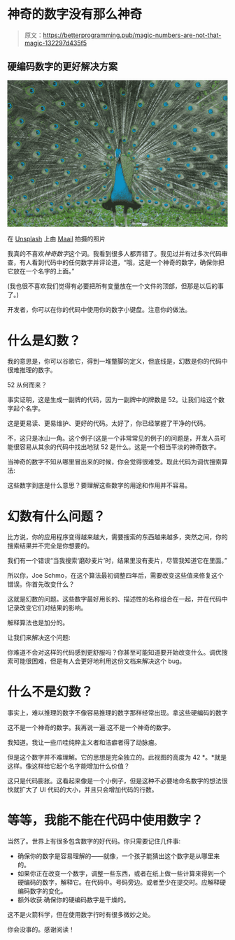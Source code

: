 # 神奇的数字没有那么神奇

> 原文：<https://betterprogramming.pub/magic-numbers-are-not-that-magic-132297d435f5>

## 硬编码数字的更好解决方案

![](img/19ad2261bd7e63e70e8a99cb692dea61.png)

在 [Unsplash](https://unsplash.com/s/photos/feathers?utm_source=unsplash&utm_medium=referral&utm_content=creditCopyText) 上由 [Maail](https://unsplash.com/@maail?utm_source=unsplash&utm_medium=referral&utm_content=creditCopyText) 拍摄的照片

我真的不喜欢*神奇数字*这个词。我看到很多人都弄错了。我见过并有过多次代码审查，有人看到代码中的任何数字并评论道，“哦，这是一个神奇的数字，确保你把它放在一个名字的上面。”

(我也很不喜欢我们觉得有必要把所有变量放在一个文件的顶部，但那是以后的事了。)

开发者，你可以在你的代码中使用你的数字小键盘。注意你的做法。

# 什么是幻数？

我的意思是，你可以谷歌它，得到一堆蹩脚的定义，但底线是，幻数是你的代码中很难推理的数字。

52 从何而来？

事实证明，这是生成一副牌的代码，因为一副牌中的牌数是 52。让我们给这个数字起个名字。

这是更易读、更易维护、更好的代码。太好了，你已经掌握了干净的代码。

不，这只是冰山一角。这个例子(这是一个非常常见的例子)的问题是，开发人员可能很容易从其余的代码中找出地狱 52 是什么。这是一个相当平淡的神奇数字。

当神奇的数字不知从哪里冒出来的时候，你会觉得很难受。取此代码为调优搜索算法:

这些数字到底是什么意思？要理解这些数字的用途和作用并不容易。

# 幻数有什么问题？

比方说，你的应用程序变得越来越大，需要搜索的东西越来越多，突然之间，你的搜索结果并不完全是你想要的。

我们有一个错误“当我搜索‘磨砂麦片’时，结果里没有麦片，尽管我知道它在里面。”

所以你，Joe Schmo，在这个算法最初调整四年后，需要改变这些值来修复这个错误。你首先改变什么？

这就是幻数的问题。这些数字最好用长的、描述性的名称组合在一起，并在代码中记录改变它们对结果的影响。

解释算法也是加分的。

让我们来解决这个问题:

你难道不会对这样的代码感到更舒服吗？你甚至可能知道要开始改变什么。调优搜索可能很困难，但是有人会更好地利用这份文档来解决这个 bug。

# 什么不是幻数？

事实上，难以推理的数字不像容易推理的数字那样经常出现。拿这些硬编码的数字

这不是一个神奇的数字。我再说一遍:这不是一个神奇的数字。

我知道。我让一些爪哇纯粹主义者和洁癖者得了动脉瘤。

但是这个数字并不难理解。它的思想是完全独立的。此视图的高度为 42 *。*就是这样。像这样给它起个名字能增加什么价值？

这只是代码膨胀。这看起来像是一个小例子，但是这种不必要地命名数字的想法很快就扩大了 UI 代码的大小，并且只会增加代码的行数。

# 等等，我能不能在代码中使用数字？

当然了。世界上有很多包含数字的好代码。你只需要记住几件事:

*   确保你的数字是容易理解的——就像，一个孩子能猜出这个数字是从哪里来的。
*   如果你正在改变一个数字，调整一些东西，或者在纸上做一些计算来得到一个硬编码的数字，解释它。在代码中。号码旁边。或者至少在提交时。应解释硬编码数字的变化。
*   额外收获:确保你的硬编码数字是干燥的。

这不是火箭科学，但在使用数字行时有很多微妙之处。

你会没事的。感谢阅读！